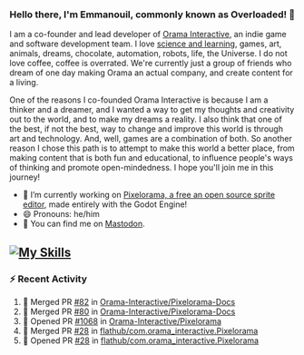 ### Hello there, I'm Emmanouil, commonly known as Overloaded! 👋
I am a co-founder and lead developer of [Orama Interactive](https://www.oramainteractive.com/), an indie game and software development team. I love [science and learning](https://github.com/OverloadedOrama/KnowledgeBase), games, art, animals, dreams, chocolate, automation, robots, life, the Universe. I do not love coffee, coffee is overrated. We're currently just a group of friends who dream of one day making Orama an actual company, and create content for a living.

One of the reasons I co-founded Orama Interactive is because I am a thinker and a dreamer, and I wanted a way to get my thoughts and creativity out to the world, and to make my dreams a reality. I also think that one of the best, if not the best, way to change and improve this world is through art and technology. And, well, games are a combination of both. So another reason I chose this path is to attempt to make this world a better place, from making content that is both fun and educational, to influence people's ways of thinking and promote open-mindedness. I hope you'll join me in this journey!

- 🔭 I’m currently working on [Pixelorama, a free an open source sprite editor](https://github.com/Orama-Interactive/Pixelorama), made entirely with the Godot Engine!
- 😄 Pronouns: he/him
- 🐘 You can find me on <a rel="me" href="https://mastodon.social/@Overloaded">Mastodon</a>.

[![My Skills](https://skillicons.dev/icons?i=godot,py,cpp,cs,git,linux,html)](https://skillicons.dev)
---

### :zap: Recent Activity

<!--START_SECTION:activity-->
1. 🎉 Merged PR [#82](https://github.com/Orama-Interactive/Pixelorama-Docs/pull/82) in [Orama-Interactive/Pixelorama-Docs](https://github.com/Orama-Interactive/Pixelorama-Docs)
2. 🎉 Merged PR [#80](https://github.com/Orama-Interactive/Pixelorama-Docs/pull/80) in [Orama-Interactive/Pixelorama-Docs](https://github.com/Orama-Interactive/Pixelorama-Docs)
3. 💪 Opened PR [#1068](https://github.com/Orama-Interactive/Pixelorama/pull/1068) in [Orama-Interactive/Pixelorama](https://github.com/Orama-Interactive/Pixelorama)
4. 🎉 Merged PR [#28](https://github.com/flathub/com.orama_interactive.Pixelorama/pull/28) in [flathub/com.orama_interactive.Pixelorama](https://github.com/flathub/com.orama_interactive.Pixelorama)
5. 💪 Opened PR [#28](https://github.com/flathub/com.orama_interactive.Pixelorama/pull/28) in [flathub/com.orama_interactive.Pixelorama](https://github.com/flathub/com.orama_interactive.Pixelorama)
<!--END_SECTION:activity-->

<!--
**OverloadedOrama/OverloadedOrama** is a ✨ _special_ ✨ repository because its `README.md` (this file) appears on your GitHub profile.

Here are some ideas to get you started:

- 👯 I’m looking to collaborate on ...
- 🤔 I’m looking for help with ...
- 💬 Ask me about ...
- 📫 How to reach me: ...
- ⚡ Fun fact: ...
-->
